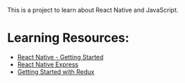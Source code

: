 This is a project to learn about React Native and JavaScript.

# Learning Resources:
- [React Native - Getting Started](https://facebook.github.io/react-native/docs/getting-started.html)
- [React Native Express](http://www.reactnativeexpress.com/)
- [Getting Started with Redux](https://egghead.io/courses/getting-started-with-redux)
